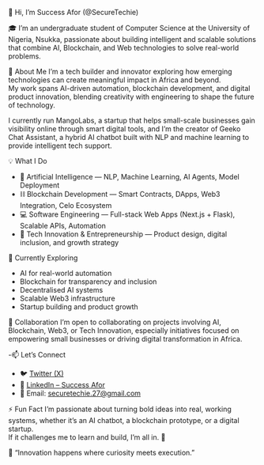 👋 Hi, I’m Success Afor (@SecureTechie)

🎓 I’m an undergraduate student of Computer Science at the University of Nigeria, Nsukka, passionate about building intelligent and scalable solutions that combine AI, Blockchain, and Web technologies to solve real-world problems.

🧭 About Me
I’m a tech builder and innovator exploring how emerging technologies can create meaningful impact in Africa and beyond.  
My work spans AI-driven automation, blockchain development, and digital product innovation, blending creativity with engineering to shape the future of technology.

I currently run MangoLabs, a startup that helps small-scale businesses gain visibility online through smart digital tools, and I’m the creator of Geeko Chat Assistant, a hybrid AI chatbot built with NLP and machine learning to provide intelligent tech support.

💡 What I Do
- 🤖 Artificial Intelligence — NLP, Machine Learning, AI Agents, Model Deployment  
- ⛓️ Blockchain Development — Smart Contracts, DApps, Web3 Integration, Celo Ecosystem  
- 💻 Software Engineering — Full-stack Web Apps (Next.js + Flask), Scalable APIs, Automation  
- 🚀 Tech Innovation & Entrepreneurship — Product design, digital inclusion, and growth strategy

🌱 Currently Exploring
- AI for real-world automation  
- Blockchain for transparency and inclusion  
- Decentralised AI systems  
- Scalable Web3 infrastructure  
- Startup building and product growth

🤝 Collaboration
I’m open to collaborating on projects involving AI, Blockchain, Web3, or Tech Innovation, especially initiatives focused on empowering small businesses or driving digital transformation in Africa.

-📫 Let’s Connect
- 🐦 [Twitter (X)](https://x.com/Hopeville27)  
- 💼 [LinkedIn – Success Afor](https://www.linkedin.com/in/success-afor-92bb19222)  
- 📧 Email: securetechie.27@gmail.com

⚡ Fun Fact
I’m passionate about turning bold ideas into real, working systems, whether it’s an AI chatbot, a blockchain prototype, or a digital startup.  
If it challenges me to learn and build, I’m all in. 💪

💬 “Innovation happens where curiosity meets execution.”

<!---
SecureTechie/SecureTechie is a ✨ special ✨ repository because its `README.md` (this file) appears on your GitHub profile.
You can click the Preview link to take a look at your changes.
--->
